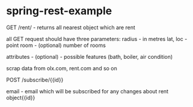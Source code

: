 # spring-rest-example

GET /rent/ - returns all nearest  object which are rent

all GET request should have 
three parameters:
radius - in metres
lat, loc - point
room - (optional) number of rooms

attributes - (optional) - possible features (bath, boiler, air condition)


scrap data from olx.com, rent.com and so on


POST /subscribe/{{id}}

email  - email which will be subscribed for any changes about rent object{{id}}

